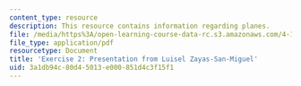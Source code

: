 ```yaml
---
content_type: resource
description: This resource contains information regarding planes.
file: /media/https%3A/open-learning-course-data-rc.s3.amazonaws.com/4-105-geometric-disciplines-and-architecture-skills-reciprocal-methodologies-fall-2012/3a1db94c80d45013e000851d4c3f15f1_MIT4_105F12_Pres_Ex2_LZ.pdf
file_type: application/pdf
resourcetype: Document
title: 'Exercise 2: Presentation from Luisel Zayas-San-Miguel'
uid: 3a1db94c-80d4-5013-e000-851d4c3f15f1
---
```

